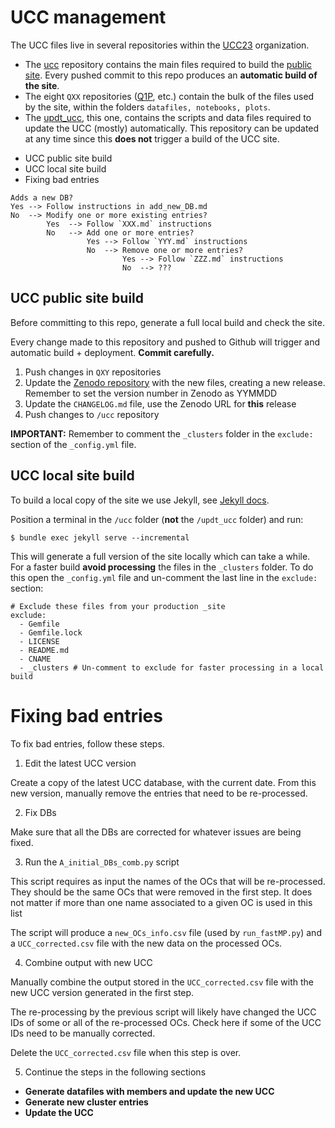 
# UCC management

The UCC files live in several repositories within the [UCC23](https://github.com/ucc23) organization.

- The [ucc](https://github.com/ucc23/ucc) repository contains the main files required to build the
  [public site](https://ucc.ar). Every pushed commit to this repo produces an
  **automatic build of the site**.
- The eight `QXX` repositories ([Q1P](https://github.com/ucc23/Q1P), etc.) contain the bulk of the files used 
  by the site,  within the folders `datafiles, notebooks, plots`.
- The [updt_ucc](https://github.com/ucc23/updt_UCC), this one, contains the scripts and data files required to
  update the UCC (mostly) automatically. This repository can be updated at any time
  since this **does not** trigger a build of the UCC site.


<!-- MarkdownTOC -->

- UCC public site build
- UCC local site build
- Fixing bad entries

<!-- /MarkdownTOC -->




```
Adds a new DB?
Yes --> Follow instructions in add_new_DB.md
No  --> Modify one or more existing entries?
        Yes  --> Follow `XXX.md` instructions
        No   --> Add one or more entries?
                 Yes --> Follow `YYY.md` instructions
                 No  --> Remove one or more entries?
                         Yes --> Follow `ZZZ.md` instructions
                         No  --> ???
```






## UCC public site build

Before committing to this repo, generate a full local build and check the site.

Every change made to this repository and pushed to Github will trigger and automatic
build + deployment. **Commit carefully.**

1. Push changes in `QXY` repositories
2. Update the [Zenodo repository](https://zenodo.org/doi/10.5281/zenodo.8250523) with the new files, creating a new release.
   Remember to set the version number in Zenodo as YYMMDD
3. Update the `CHANGELOG.md` file, use the Zenodo URL for **this** release
4. Push changes to `/ucc` repository

**IMPORTANT:** Remember to comment the `_clusters` folder in the `exclude:` section of 
the `_config.yml` file.


## UCC local site build

To build a local copy of the site we use Jekyll, see [Jekyll docs](https://jekyllrb.com/docs/).

Position a terminal in the `/ucc` folder (**not** the `/updt_ucc` folder) and run:

```
$ bundle exec jekyll serve --incremental
```

This will generate a full version of the site locally which can take a while. For a
faster build **avoid processing** the files in the `_clusters` folder. To do this open
the `_config.yml` file and un-comment the last line in the `exclude:` section:

```
# Exclude these files from your production _site
exclude:
  - Gemfile
  - Gemfile.lock
  - LICENSE
  - README.md
  - CNAME
  - _clusters # Un-comment to exclude for faster processing in a local build
```











# Fixing bad entries

To fix bad entries, follow these steps.

1. Edit the latest UCC version

Create a copy of the latest UCC database, with the current date. From this
new version, manually remove the entries that need to be re-processed.

2. Fix DBs

Make sure that all the DBs are corrected for whatever issues are being fixed.

3. Run the `A_initial_DBs_comb.py` script

This script requires as input the names of the OCs that will be re-processed.
They should be the same OCs that were removed in the first step. It does not
matter if more than one name associated to a given OC is used in this list

The script will produce a `new_OCs_info.csv` file (used by `run_fastMP.py`) and
a `UCC_corrected.csv` file with the new data on the processed OCs.

4. Combine output with new UCC

Manually combine the output stored in the  `UCC_corrected.csv` file with the
new UCC version generated in the first step.

The re-processing by the previous script will likely have changed the UCC IDs of
some or all of the re-processed OCs. Check here if some of the UCC IDs need to
be manually corrected.

Delete the `UCC_corrected.csv` file when this step is over.

5. Continue the steps in the following sections

- **Generate datafiles with members and update the new UCC**
- **Generate new cluster entries**
- **Update the UCC**
